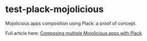 test-plack-mojolicious
======================

Mojolicious apps composition using Plack: a proof of concept.

Full article here: [Composing multiple Mojolicious apps with Plack](http://stefanorodighiero.net/posts/2014-03-30-managing_multiple_mojolicious_app_with_plack.html)
